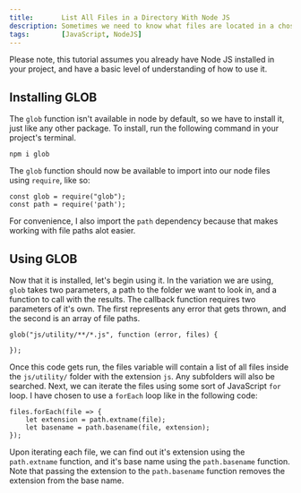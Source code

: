 ```yaml
---
title:       List All Files in a Directory With Node JS
description: Sometimes we need to know what files are located in a chosen directory. Node JS provides a handy function, glob, that makes this task easy.
tags:        [JavaScript, NodeJS]
---
```


Please note, this tutorial assumes you already have Node JS installed in your project, and have a basic level of understanding of how to use it.

## Installing GLOB

The `glob` function isn't available in node by default, so we have to install it, just like any other package. To install, run the following command in  your project's terminal.

    npm i glob

The `glob` function should now be available to import into our node files using `require`, like so:

    const glob = require("glob");
    const path = require('path');

For convenience, I also import the `path` dependency because that makes working with file paths alot easier.

## Using GLOB

Now that it is installed, let's begin using it. In the variation we are using, `glob` takes two parameters, a path to the folder we want to look in, and a function to call with the results. The callback function requires two parameters of it's own. The first represents any error that gets thrown, and the second is an array of file paths.

    glob("js/utility/**/*.js", function (error, files) {

    });

Once this code gets run, the files variable will contain a list of all files inside the `js/utility/` folder with the extension `js`. Any subfolders will also be searched. Next, we can iterate the files using some sort of JavaScript `for` loop. I have chosen to use a `forEach` loop like in the following code:

    files.forEach(file => {
        let extension = path.extname(file);
        let basename = path.basename(file, extension);
    });

Upon iterating each file, we can find out it's extension using the `path.extname` function, and it's base name using the `path.basename` function. Note that passing the extension to the `path.basename` function removes the extension from the base name.